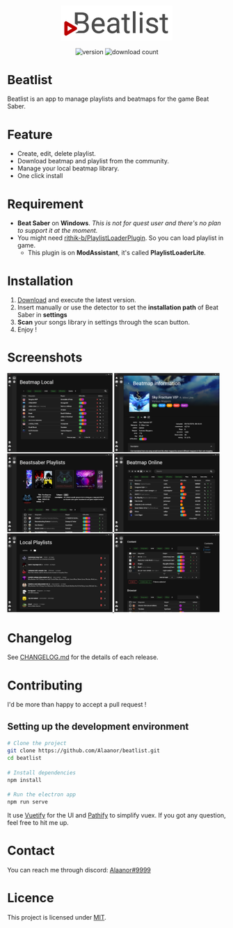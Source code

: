 <p align="center">
  <a href="https://github.com/Alaanor/beatlist/releases/latest">
    <img src="src/assets/title_white.png" width="256px" alt="logo">
  </a>
</p>
<p align="center">
  <img src="https://img.shields.io/github/release/Alaanor/beatlist.svg?style=flat-square" alt="version">
  <img src="https://img.shields.io/github/downloads/Alaanor/beatlist/total.svg?color=#3fb911?style=flat-square" alt="download count">
</p>

# Beatlist

Beatlist is an app to manage playlists and beatmaps for the game Beat Saber. 

# Feature

 - Create, edit, delete playlist.
 - Download beatmap and playlist from the community.
 - Manage your local beatmap library.
 - One click install
 
# Requirement

- **Beat Saber** on **Windows**. _This is not for quest user and there's no plan to support it at the moment._
- You might need [rithik-b/PlaylistLoaderPlugin](https://github.com/rithik-b/PlaylistLoaderPlugin). So you can load playlist in game.
  - This plugin is on **ModAssistant**, it's called **PlaylistLoaderLite**.

# Installation

1. [Download](https://github.com/Alaanor/beatlist/releases/latest) and execute the latest version.
2. Insert manually or use the detector to set the **installation path** of Beat Saber in **settings**
3. **Scan** your songs library in settings through the scan button.
4. Enjoy !

# Screenshots

<a href="https://raw.githubusercontent.com/Alaanor/beatlist/screenshot/v1_2/beatmapLocal.png">
  <img src="https://raw.githubusercontent.com/Alaanor/beatlist/screenshot/v1_2/beatmapLocal.png" width="48%">
</a>

<a href="https://raw.githubusercontent.com/Alaanor/beatlist/screenshot/v1_2/beatmapPage.png">
  <img src="https://raw.githubusercontent.com/Alaanor/beatlist/screenshot/v1_2/beatmapPage.png" width="48%">
</a>

<a href="https://raw.githubusercontent.com/Alaanor/beatlist/screenshot/v1_2/beastsaberPlaylists.png">
  <img src="https://raw.githubusercontent.com/Alaanor/beatlist/screenshot/v1_2/beastsaberPlaylists.png" width="48%">
</a>

<a href="https://raw.githubusercontent.com/Alaanor/beatlist/screenshot/v1_2/beatsaverOnline.png">
  <img src="https://raw.githubusercontent.com/Alaanor/beatlist/screenshot/v1_2/beatsaverOnline.png" width="48%">
</a>

<a href="https://raw.githubusercontent.com/Alaanor/beatlist/screenshot/v1_2/localPlaylist.png">
  <img src="https://raw.githubusercontent.com/Alaanor/beatlist/screenshot/v1_2/localPlaylist.png" width="48%">
</a>

<a href="https://raw.githubusercontent.com/Alaanor/beatlist/screenshot/v1_2/editingPlaylist.png">
  <img src="https://raw.githubusercontent.com/Alaanor/beatlist/screenshot/v1_2/editingPlaylist.png" width="48%">
</a>

# Changelog

See [CHANGELOG.md](CHANGELOG.md) for the details of each release.

# Contributing

I'd be more than happy to accept a pull request !

## Setting up the development environment

```bash
# Clone the project
git clone https://github.com/Alaanor/beatlist.git
cd beatlist

# Install dependencies
npm install

# Run the electron app
npm run serve
```

It use [Vuetify](https://vuetifyjs.com/) for the UI and [Pathify](https://github.com/davestewart/vuex-pathify) to simplify vuex. If you got any question, feel free to hit me up.

# Contact

You can reach me through discord: [Alaanor#9999](https://discordapp.com/users/213397906571395072)

# Licence

This project is licensed under [MIT](LICENSE).
